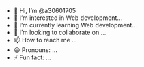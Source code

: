 - 👋 Hi, I’m @a30601705
- 👀 I’m interested in Web development...
- 🌱 I’m currently learning Web development...
- 💞️ I’m looking to collaborate on ...
- 📫 How to reach me ...
- 😄 Pronouns: ...
- ⚡ Fun fact: ...

<!---
a30601705/a30601705 is a ✨ special ✨ repository because its `README.md` (this file) appears on your GitHub profile.
You can click the Preview link to take a look at your changes.
--->
